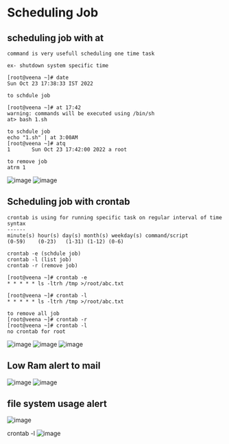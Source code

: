 Scheduling Job
==============

scheduling job with at
----------------------
```
command is very usefull scheduling one time task

ex- shutdown system specific time

[root@veena ~]# date
Sun Oct 23 17:38:33 IST 2022

to schdule job

[root@veena ~]# at 17:42
warning: commands will be executed using /bin/sh
at> bash 1.sh

to schdule job 
echo "1.sh" | at 3:00AM
[root@veena ~]# atq
1       Sun Oct 23 17:42:00 2022 a root

to remove job
atrm 1
```
![image](https://user-images.githubusercontent.com/53966749/197391681-c72c29c7-ba90-4bd2-976a-1410b05fa9f1.png)
![image](https://user-images.githubusercontent.com/53966749/197391739-095c03a8-39db-4035-90dc-4178af6cc2f5.png)


Scheduling job with crontab
----------------------------
```
crontab is using for running specific task on regular interval of time
syntax
------
minute(s) hour(s) day(s) month(s) weekday(s) command/script
(0-59)    (0-23)   (1-31) (1-12) (0-6) 

crontab -e (schdule job)
crontab -l (list job)
crontab -r (remove job)

[root@veena ~]# crontab -e
* * * * * ls -ltrh /tmp >/root/abc.txt

[root@veena ~]# crontab -l
* * * * * ls -ltrh /tmp >/root/abc.txt

to remove all job
[root@veena ~]# crontab -r
[root@veena ~]# crontab -l
no crontab for root

```
![image](https://user-images.githubusercontent.com/53966749/197396809-076e284a-6307-4d61-9e2f-c66e883fce29.png)
![image](https://user-images.githubusercontent.com/53966749/197396736-ab84c3d5-1e8f-4867-93d4-13e9dbe0ea36.png)
![image](https://user-images.githubusercontent.com/53966749/197396755-e10e1788-bca2-48b5-9505-8425c23498ce.png)



Low Ram alert to mail
--------------------

![image](https://user-images.githubusercontent.com/53966749/197398111-e69f2c72-4a8b-4efb-8ece-66d17b2ca705.png)
![image](https://user-images.githubusercontent.com/53966749/197398207-70167579-254c-4964-83e0-521691af1f05.png)

file system usage alert
-----------------------
![image](https://user-images.githubusercontent.com/53966749/197398823-77c1a0f2-358e-4766-b6d1-9ec4b4d149ba.png)

crontab -l
![image](https://user-images.githubusercontent.com/53966749/197398887-5d94bed2-c2d5-4e91-b48a-d63e1540b9e4.png)

